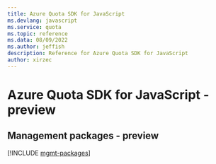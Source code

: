 ```yaml
---
title: Azure Quota SDK for JavaScript
ms.devlang: javascript
ms.service: quota
ms.topic: reference
ms.data: 08/09/2022
ms.author: jeffish
description: Reference for Azure Quota SDK for JavaScript
author: xirzec
---
```

# Azure Quota SDK for JavaScript - preview

## Management packages - preview
[!INCLUDE [mgmt-packages](quota-mgmt-index.md)]